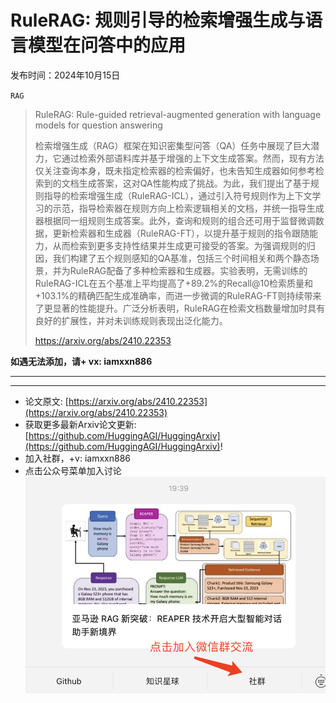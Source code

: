 # RuleRAG: 规则引导的检索增强生成与语言模型在问答中的应用
发布时间：2024年10月15日

`RAG`
> RuleRAG: Rule-guided retrieval-augmented generation with language models for question answering
>
> 检索增强生成（RAG）框架在知识密集型问答（QA）任务中展现了巨大潜力，它通过检索外部语料库并基于增强的上下文生成答案。然而，现有方法仅关注查询本身，既未指定检索器的检索偏好，也未告知生成器如何参考检索到的文档生成答案，这对QA性能构成了挑战。为此，我们提出了基于规则指导的检索增强生成（RuleRAG-ICL），通过引入符号规则作为上下文学习的示范，指导检索器在规则方向上检索逻辑相关的文档，并统一指导生成器根据同一组规则生成答案。此外，查询和规则的组合还可用于监督微调数据，更新检索器和生成器（RuleRAG-FT），以提升基于规则的指令跟随能力，从而检索到更多支持性结果并生成更可接受的答案。为强调规则的归因，我们构建了五个规则感知的QA基准，包括三个时间相关和两个静态场景，并为RuleRAG配备了多种检索器和生成器。实验表明，无需训练的RuleRAG-ICL在五个基准上平均提高了+89.2%的Recall@10检索质量和+103.1%的精确匹配生成准确率，而进一步微调的RuleRAG-FT则持续带来了更显著的性能提升。广泛分析表明，RuleRAG在检索文档数量增加时具有良好的扩展性，并对未训练规则表现出泛化能力。
>
> https://arxiv.org/abs/2410.22353

**如遇无法添加，请+ vx: iamxxn886**
<hr />


<hr />

- 论文原文: [https://arxiv.org/abs/2410.22353](https://arxiv.org/abs/2410.22353)
- 获取更多最新Arxiv论文更新: [https://github.com/HuggingAGI/HuggingArxiv](https://github.com/HuggingAGI/HuggingArxiv)!
- 加入社群，+v: iamxxn886
- 点击公众号菜单加入讨论
![](https://raw.githubusercontent.com/HuggingAGI/wx_assets/main/2024/07/31/1722434818326-94339e92-22f1-4472-9d27-fed232f70b5d.jpeg)